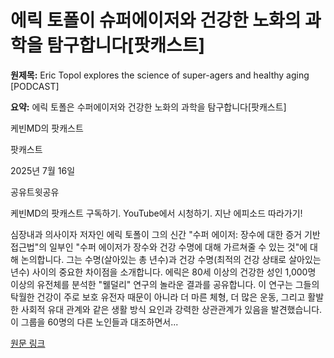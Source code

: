 # 에릭 토폴이 슈퍼에이저와 건강한 노화의 과학을 탐구합니다[팟캐스트]

**원제목:** Eric Topol explores the science of super-agers and healthy aging [PODCAST]

**요약:** 에릭 토폴은 수퍼에이저와 건강한 노화의 과학을 탐구합니다[팟캐스트]

케빈MD의 팟캐스트

팟캐스트

2025년 7월 16일

공유트윗공유

케빈MD의 팟캐스트 구독하기. YouTube에서 시청하기. 지난 에피소드 따라가기!

심장내과 의사이자 저자인 에릭 토폴이 그의 신간 "수퍼 에이저: 장수에 대한 증거 기반 접근법"의 일부인 "수퍼 에이저가 장수와 건강 수명에 대해 가르쳐줄 수 있는 것"에 대해 논의합니다. 그는 수명(살아있는 총 년수)과 건강 수명(최적의 건강 상태로 살아있는 년수) 사이의 중요한 차이점을 소개합니다. 에릭은 80세 이상의 건강한 성인 1,000명 이상의 유전체를 분석한 "웰덜리" 연구의 놀라운 결과를 공유합니다. 이 연구는 그들의 탁월한 건강이 주로 보호 유전자 때문이 아니라 더 마른 체형, 더 많은 운동, 그리고 활발한 사회적 유대 관계와 같은 생활 방식 요인과 강력한 상관관계가 있음을 발견했습니다. 이 그룹을 60명의 다른 노인들과 대조하면서...

[원문 링크](https://kevinmd.com/2025/07/eric-topol-explores-the-science-of-super-agers-and-healthy-aging-podcast.html)
